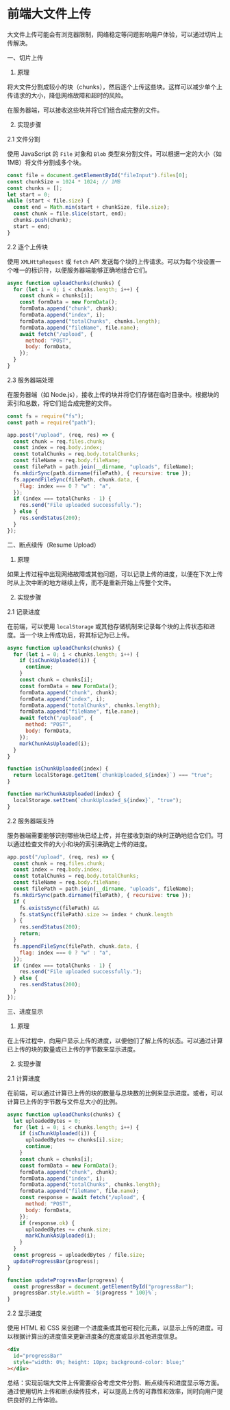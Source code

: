 # 前端大文件上传

大文件上传可能会有浏览器限制，网络稳定等问题影响用户体验，可以通过切片上传解决。

一、切片上传

1. 原理

将大文件分割成较小的块（chunks），然后逐个上传这些块。这样可以减少单个上传请求的大小，降低网络故障和超时的风险。

在服务器端，可以接收这些块并将它们组合成完整的文件。

2. 实现步骤

2.1 文件分割

使用 JavaScript 的 `File` 对象和 `Blob` 类型来分割文件。可以根据一定的大小（如 1MB）将文件分割成多个块。

```js
const file = document.getElementById("fileInput").files[0];
const chunkSize = 1024 * 1024; // 1MB
const chunks = [];
let start = 0;
while (start < file.size) {
  const end = Math.min(start + chunkSize, file.size);
  const chunk = file.slice(start, end);
  chunks.push(chunk);
  start = end;
}
```

2.2 逐个上传块

使用 `XMLHttpRequest` 或 `fetch` API 发送每个块的上传请求。可以为每个块设置一个唯一的标识符，以便服务器端能够正确地组合它们。

```javascript
async function uploadChunks(chunks) {
  for (let i = 0; i < chunks.length; i++) {
    const chunk = chunks[i];
    const formData = new FormData();
    formData.append("chunk", chunk);
    formData.append("index", i);
    formData.append("totalChunks", chunks.length);
    formData.append("fileName", file.name);
    await fetch("/upload", {
      method: "POST",
      body: formData,
    });
  }
}
```

2.3 服务器端处理

在服务器端（如 Node.js），接收上传的块并将它们存储在临时目录中。根据块的索引和总数，将它们组合成完整的文件。

```javascript
const fs = require("fs");
const path = require("path");

app.post("/upload", (req, res) => {
  const chunk = req.files.chunk;
  const index = req.body.index;
  const totalChunks = req.body.totalChunks;
  const fileName = req.body.fileName;
  const filePath = path.join(__dirname, "uploads", fileName);
  fs.mkdirSync(path.dirname(filePath), { recursive: true });
  fs.appendFileSync(filePath, chunk.data, {
    flag: index === 0 ? "w" : "a",
  });
  if (index === totalChunks - 1) {
    res.send("File uploaded successfully.");
  } else {
    res.sendStatus(200);
  }
});
```

二、断点续传（Resume Upload）

1. 原理

如果上传过程中出现网络故障或其他问题，可以记录上传的进度，以便在下次上传时从上次中断的地方继续上传，而不是重新开始上传整个文件。

2. 实现步骤

2.1 记录进度

在前端，可以使用 `localStorage` 或其他存储机制来记录每个块的上传状态和进度。当一个块上传成功后，将其标记为已上传。

```javascript
async function uploadChunks(chunks) {
  for (let i = 0; i < chunks.length; i++) {
    if (isChunkUploaded(i)) {
      continue;
    }
    const chunk = chunks[i];
    const formData = new FormData();
    formData.append("chunk", chunk);
    formData.append("index", i);
    formData.append("totalChunks", chunks.length);
    formData.append("fileName", file.name);
    await fetch("/upload", {
      method: "POST",
      body: formData,
    });
    markChunkAsUploaded(i);
  }
}

function isChunkUploaded(index) {
  return localStorage.getItem(`chunkUploaded_${index}`) === "true";
}

function markChunkAsUploaded(index) {
  localStorage.setItem(`chunkUploaded_${index}`, "true");
}
```

2.2 服务器端支持

服务器端需要能够识别哪些块已经上传，并在接收到新的块时正确地组合它们。可以通过检查文件的大小和块的索引来确定上传的进度。

```javascript
app.post("/upload", (req, res) => {
  const chunk = req.files.chunk;
  const index = req.body.index;
  const totalChunks = req.body.totalChunks;
  const fileName = req.body.fileName;
  const filePath = path.join(__dirname, "uploads", fileName);
  fs.mkdirSync(path.dirname(filePath), { recursive: true });
  if (
    fs.existsSync(filePath) &&
    fs.statSync(filePath).size >= index * chunk.length
  ) {
    res.sendStatus(200);
    return;
  }
  fs.appendFileSync(filePath, chunk.data, {
    flag: index === 0 ? "w" : "a",
  });
  if (index === totalChunks - 1) {
    res.send("File uploaded successfully.");
  } else {
    res.sendStatus(200);
  }
});
```

三、进度显示

1. 原理

在上传过程中，向用户显示上传的进度，以便他们了解上传的状态。可以通过计算已上传的块的数量或已上传的字节数来显示进度。

2. 实现步骤

2.1 计算进度

在前端，可以通过计算已上传的块的数量与总块数的比例来显示进度。或者，可以计算已上传的字节数与文件总大小的比例。

```javascript
async function uploadChunks(chunks) {
  let uploadedBytes = 0;
  for (let i = 0; i < chunks.length; i++) {
    if (isChunkUploaded(i)) {
      uploadedBytes += chunks[i].size;
      continue;
    }
    const chunk = chunks[i];
    const formData = new FormData();
    formData.append("chunk", chunk);
    formData.append("index", i);
    formData.append("totalChunks", chunks.length);
    formData.append("fileName", file.name);
    const response = await fetch("/upload", {
      method: "POST",
      body: formData,
    });
    if (response.ok) {
      uploadedBytes += chunk.size;
      markChunkAsUploaded(i);
    }
  }
  const progress = uploadedBytes / file.size;
  updateProgressBar(progress);
}

function updateProgressBar(progress) {
  const progressBar = document.getElementById("progressBar");
  progressBar.style.width = `${progress * 100}%`;
}
```

2.2 显示进度

使用 HTML 和 CSS 来创建一个进度条或其他可视化元素，以显示上传的进度。可以根据计算出的进度值来更新进度条的宽度或显示其他进度信息。

```html
<div
  id="progressBar"
  style="width: 0%; height: 10px; background-color: blue;"
></div>
```

总结：实现前端大文件上传需要综合考虑文件分割、断点续传和进度显示等方面。通过使用切片上传和断点续传技术，可以提高上传的可靠性和效率，同时向用户提供良好的上传体验。
